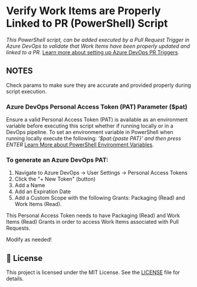# Verify Work Items are Properly Linked to PR (PowerShell) Script
_This PowerShell script, can be added executed by a Pull Request Trigger in Azure DevOps to validate that Work Items have been properly updated and linked to a PR._
[Learn more about setting up Azure DevOps PR Triggers](https://learn.microsoft.com/en-us/azure/devops/pipelines/repos/azure-repos-git?view=azure-devops&tabs=yaml#pr-triggers).

## NOTES
Check params to make sure they are accurate and provided properly during script execution.

### Azure DevOps Personal Access Token (PAT) Parameter ($pat) 
Ensure a valid Personal Access Token (PAT) is available as an environment variable before executing this script whether if running locally or in a DevOps pipeline. To set an environment variable in PowerShell when running locally execute the following: 
  *'$pat:{paste PAT}' and then press ENTER* [Learn More about PowerShell Environment Variables](https://learn.microsoft.com/en-us/powershell/module/microsoft.powershell.core/about/about_environment_variables).
  
### To generate an Azure DevOps PAT:
1. Navigate to Azure DevOps -> User Settings -> Personal Access Tokens
2. Click the "+ New Token" (button)
3. Add a Name
4. Add an Expiration Date
5. Add a Custom Scope with the following Grants: Packaging (Read) and Work Items (Read).

This Personal Access Token needs to have Packaging (Read) and Work Items (Read) Grants in order to access Work Items associated with Pull Requests.

Modify as needed!

## 📄 License

This project is licensed under the MIT License. See the [LICENSE](LICENSE) file for details.
